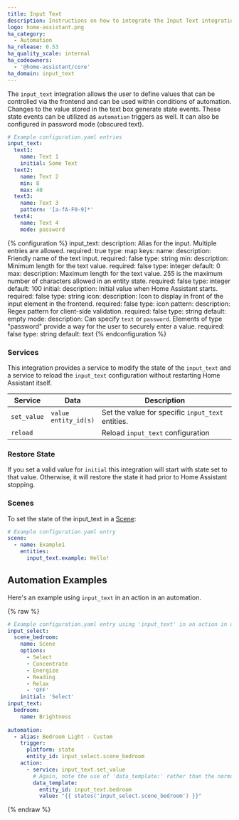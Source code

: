 ```yaml
---
title: Input Text
description: Instructions on how to integrate the Input Text integration into Home Assistant.
logo: home-assistant.png
ha_category:
  - Automation
ha_release: 0.53
ha_quality_scale: internal
ha_codeowners:
  - '@home-assistant/core'
ha_domain: input_text
---
```


The `input_text` integration allows the user to define values that can be controlled via the frontend and can be used within conditions of automation. Changes to the value stored in the text box generate state events. These state events can be utilized as `automation` triggers as well. It can also be configured in password mode (obscured text).

```yaml
# Example configuration.yaml entries
input_text:
  text1:
    name: Text 1
    initial: Some Text
  text2:
    name: Text 2
    min: 8
    max: 40
  text3:
    name: Text 3
    pattern: '[a-fA-F0-9]*'
  text4:
    name: Text 4
    mode: password
```

{% configuration %}
  input_text:
    description: Alias for the input. Multiple entries are allowed.
    required: true
    type: map
    keys:
      name:
        description: Friendly name of the text input.
        required: false
        type: string
      min:
        description: Minimum length for the text value.
        required: false
        type: integer
        default: 0
      max:
        description: Maximum length for the text value. 255 is the maximum number of characters allowed in an entity state.
        required: false
        type: integer
        default: 100
      initial:
        description: Initial value when Home Assistant starts.
        required: false
        type: string
      icon:
        description: Icon to display in front of the input element in the frontend.
        required: false
        type: icon
      pattern:
        description: Regex pattern for client-side validation.
        required: false
        type: string
        default: empty
      mode:
        description: Can specify `text` or `password`. Elements of type "password" provide a way for the user to securely enter a value.
        required: false
        type: string
        default: text
{% endconfiguration %}

### Services

This integration provides a service to modify the state of the `input_text` and a service to reload the `input_text` configuration without restarting Home Assistant itself.

| Service | Data | Description |
| ------- | ---- | ----------- |
| `set_value` | `value`<br>`entity_id(s)` | Set the value for specific `input_text` entities.
| `reload` | | Reload `input_text` configuration |

### Restore State

If you set a valid value for `initial` this integration will start with state set to that value. Otherwise, it will restore the state it had prior to Home Assistant stopping.

### Scenes

To set the state of the input_text in a [Scene](/integrations/scene/):

```yaml
# Example configuration.yaml entry
scene:
  - name: Example1
    entities:
      input_text.example: Hello!
```

## Automation Examples

Here's an example using `input_text` in an action in an automation.

{% raw %}
```yaml
# Example configuration.yaml entry using 'input_text' in an action in an automation
input_select:
  scene_bedroom:
    name: Scene
    options:
      - Select
      - Concentrate
      - Energize
      - Reading
      - Relax
      - 'OFF'
    initial: 'Select'
input_text:
  bedroom:
    name: Brightness
    
automation:
  - alias: Bedroom Light - Custom
    trigger:
      platform: state
      entity_id: input_select.scene_bedroom
    action:
      - service: input_text.set_value
        # Again, note the use of 'data_template:' rather than the normal 'data:' if you weren't using an input variable.
        data_template:
          entity_id: input_text.bedroom
          value: "{{ states('input_select.scene_bedroom') }}"
```
{% endraw %}
